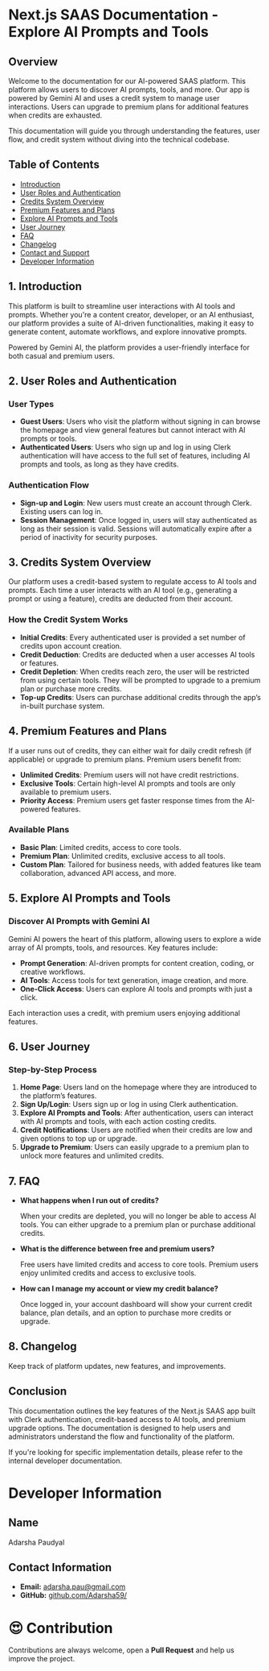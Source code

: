 # Next.js SAAS Documentation - Explore AI Prompts and Tools

## Overview

Welcome to the documentation for our AI-powered SAAS platform. This platform allows users to discover AI prompts, tools, and more. Our app is powered by Gemini AI and uses a credit system to manage user interactions. Users can upgrade to premium plans for additional features when credits are exhausted.

This documentation will guide you through understanding the features, user flow, and credit system without diving into the technical codebase.

## Table of Contents

- [Introduction](#introduction)
- [User Roles and Authentication](#user-roles-and-authentication)
- [Credits System Overview](#credits-system-overview)
- [Premium Features and Plans](#premium-features-and-plans)
- [Explore AI Prompts and Tools](#explore-ai-prompts-and-tools)
- [User Journey](#user-journey)
- [FAQ](#faq)
- [Changelog](#changelog)
- [Contact and Support](#contact-and-support)
- [Developer Information](#Developer-Information)

## 1. Introduction

This platform is built to streamline user interactions with AI tools and prompts. Whether you're a content creator, developer, or an AI enthusiast, our platform provides a suite of AI-driven functionalities, making it easy to generate content, automate workflows, and explore innovative prompts.

Powered by Gemini AI, the platform provides a user-friendly interface for both casual and premium users.

## 2. User Roles and Authentication

### User Types

- **Guest Users**: Users who visit the platform without signing in can browse the homepage and view general features but cannot interact with AI prompts or tools.
- **Authenticated Users**: Users who sign up and log in using Clerk authentication will have access to the full set of features, including AI prompts and tools, as long as they have credits.

### Authentication Flow

- **Sign-up and Login**: New users must create an account through Clerk. Existing users can log in.
- **Session Management**: Once logged in, users will stay authenticated as long as their session is valid. Sessions will automatically expire after a period of inactivity for security purposes.

## 3. Credits System Overview

Our platform uses a credit-based system to regulate access to AI tools and prompts. Each time a user interacts with an AI tool (e.g., generating a prompt or using a feature), credits are deducted from their account.

### How the Credit System Works

- **Initial Credits**: Every authenticated user is provided a set number of credits upon account creation.
- **Credit Deduction**: Credits are deducted when a user accesses AI tools or features.
- **Credit Depletion**: When credits reach zero, the user will be restricted from using certain tools. They will be prompted to upgrade to a premium plan or purchase more credits.
- **Top-up Credits**: Users can purchase additional credits through the app’s in-built purchase system.

## 4. Premium Features and Plans

If a user runs out of credits, they can either wait for daily credit refresh (if applicable) or upgrade to premium plans. Premium users benefit from:

- **Unlimited Credits**: Premium users will not have credit restrictions.
- **Exclusive Tools**: Certain high-level AI prompts and tools are only available to premium users.
- **Priority Access**: Premium users get faster response times from the AI-powered features.

### Available Plans

- **Basic Plan**: Limited credits, access to core tools.
- **Premium Plan**: Unlimited credits, exclusive access to all tools.
- **Custom Plan**: Tailored for business needs, with added features like team collaboration, advanced API access, and more.

## 5. Explore AI Prompts and Tools

### Discover AI Prompts with Gemini AI

Gemini AI powers the heart of this platform, allowing users to explore a wide array of AI prompts, tools, and resources. Key features include:

- **Prompt Generation**: AI-driven prompts for content creation, coding, or creative workflows.
- **AI Tools**: Access tools for text generation, image creation, and more.
- **One-Click Access**: Users can explore AI tools and prompts with just a click.

Each interaction uses a credit, with premium users enjoying additional features.

## 6. User Journey

### Step-by-Step Process

1. **Home Page**: Users land on the homepage where they are introduced to the platform’s features.
2. **Sign Up/Login**: Users sign up or log in using Clerk authentication.
3. **Explore AI Prompts and Tools**: After authentication, users can interact with AI prompts and tools, with each action costing credits.
4. **Credit Notifications**: Users are notified when their credits are low and given options to top up or upgrade.
5. **Upgrade to Premium**: Users can easily upgrade to a premium plan to unlock more features and unlimited credits.

## 7. FAQ

- **What happens when I run out of credits?**

  When your credits are depleted, you will no longer be able to access AI tools. You can either upgrade to a premium plan or purchase additional credits.

- **What is the difference between free and premium users?**

  Free users have limited credits and access to core tools. Premium users enjoy unlimited credits and access to exclusive tools.

- **How can I manage my account or view my credit balance?**

  Once logged in, your account dashboard will show your current credit balance, plan details, and an option to purchase more credits or upgrade.

## 8. Changelog

Keep track of platform updates, new features, and improvements.

## Conclusion

This documentation outlines the key features of the Next.js SAAS app built with Clerk authentication, credit-based access to AI tools, and premium upgrade options. The documentation is designed to help users and administrators understand the flow and functionality of the platform.

If you're looking for specific implementation details, please refer to the internal developer documentation.

# Developer Information

## Name

Adarsha Paudyal

## Contact Information

- **Email:** adarsha.pau@gmail.com
- **GitHub:** [github.com/Adarsha59/](https://github.com/Adarsha59/)

# 😍 Contribution

Contributions are always welcome, open a **Pull Request** and help us improve the project.
